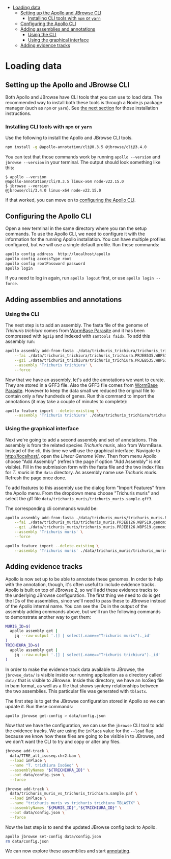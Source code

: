 <!-- vim-markdown-toc GFM -->

* [Loading data](#loading-data)
    * [Setting up the Apollo and JBrowse CLI](#setting-up-the-apollo-and-jbrowse-cli)
        * [Installing CLI tools with `npm` or `yarn`](#installing-cli-tools-with-npm-or-yarn)
    * [Configuring the Apollo CLI](#configuring-the-apollo-cli)
    * [Adding assemblies and annotations](#adding-assemblies-and-annotations)
        * [Using the CLI](#using-the-cli)
        * [Using the graphical interface](#using-the-graphical-interface)
    * [Adding evidence tracks](#adding-evidence-tracks)

<!-- vim-markdown-toc -->

# Loading data

## Setting up the Apollo and JBrowse CLI

Both Apollo and JBrowse have CLI tools that you can use to load data. The
recommended way to install both these tools is through a Node.js package manager
(such as `npm` or `yarn`). See
[the next section](#installing-cli-tools-with-npm-or-yarn) for those
installation instructions.

### Installing CLI tools with `npm` or `yarn`

Use the following to install the Apollo and JBrowse CLI tools.

```bash npm2yarn
npm install -g @apollo-annotation/cli@0.3.5 @jbrowse/cli@3.4.0
```

You can test that those commands work by running `apollo --version` and
`jbrowse --version` in your terminal. The output should look something like
this:

```sh-session
$ apollo --version
@apollo-annotation/cli/0.3.5 linux-x64 node-v22.15.0
$ jbrowse --version
@jbrowse/cli/3.4.0 linux-x64 node-v22.15.0
```

If that worked, you can move on to
[configuring the Apollo CLI](#configuring-the-apollo-cli).

## Configuring the Apollo CLI

Open a new terminal in the same directory where you ran the setup commands. To
use the Apollo CLI, we need to configure it with the information for the running
Apollo installation. You can have multiple profiles configured, but we will use
a single default profile. Run these commands:

```sh
apollo config address  http://localhost/apollo
apollo config accessType root
apollo config rootPassword password
apollo login
```

If you need to log in again, run `apollo logout` first, or use
`apollo login --force`.

## Adding assemblies and annotations

### Using the CLI

The next step is to add an assembly. The fasta file of the genome of *Trichuris
trichiura* comes from [WormBase
Parasite](https://ftp.ebi.ac.uk/pub/databases/wormbase/parasite/releases/WBPS19/species/trichuris_trichiura/PRJEB535/trichuris_trichiura.PRJEB535.WBPS19.genomic_softmasked.fa.gz)
and it has been compressed with `bgzip` and indexed with `samtools faidx`. To add this assembly run:

```sh
apollo assembly add-from-fasta ./data/trichuris_trichiura/trichuris_trichiura.PRJEB535.WBPS19.genomic_softmasked.fa.gz \
    --fai ./data/trichuris_trichiura/trichuris_trichiura.PRJEB535.WBPS19.genomic_softmasked.fa.gz.fai \
    --gzi ./data/trichuris_trichiura/trichuris_trichiura.PRJEB535.WBPS19.genomic_softmasked.fa.gz.gzi \
    --assembly 'Trichuris trichiura' \
    --force
```

Now that we have an assembly, let's add the annotations we want to curate. They
are stored in a GFF3 file. Also the GFF3 file comes from [WormBase
Parasite](https://ftp.ebi.ac.uk/pub/databases/wormbase/parasite/releases/WBPS19/species/trichuris_trichiura/PRJEB535/trichuris_trichiura.PRJEB535.WBPS19.annotations.gff3.gz).
However to keep the data small we reduced the original file to contain only a
few hundreds of genes. Run this command to import the annotations (it may take
a couple of minutes to complete):

```sh
apollo feature import --delete-existing \
    --assembly 'Trichuris trichiura' ./data/trichuris_trichiura/trichuris_trichiura.sample.gff3
```

### Using the graphical interface

Next we're going to add a second assembly and set of annotations. This assembly
is from the related species *Trichuris muris*, also from WormBase. Instead of
the cli, this time we will use the graphical interface. Navigate to
[http://localhost/](http://localhost/), open the *Linear Genome View*. Then
from menu Apollo choose "Add Assembly" (refresh the page if option "Add
Assembly" is not visible). Fill in the submission form with the fasta file and
the two index files for *T. muris* in the `data` directory. As assembly name use *Trichuris muris*.
Refresh the page once done.

To add features to this assembly use the dialog form "Import Features" from the
Apollo menu. From the dropdown menu choose "Trichuris muris" and select the gff
file `data/trichuris_muris/trichuris_muris.sample.gff3`.

The corresponding cli commands would be:

```sh
apollo assembly add-from-fasta ./data/trichuris_muris/trichuris_muris.PRJEB126.WBPS19.genomic_softmasked.fa.gz \
    --fai ./data/trichuris_muris/trichuris_muris.PRJEB126.WBPS19.genomic_softmasked.fa.gz.fai \
    --gzi ./data/trichuris_muris/trichuris_muris.PRJEB126.WBPS19.genomic_softmasked.fa.gz.gzi \
    --assembly 'Trichuris muris' \
    --force

apollo feature import --delete-existing \
    --assembly 'Trichuris muris' ./data/trichuris_muris/trichuris_muris.sample.gff3
```

## Adding evidence tracks

Apollo is now set up to be able to annotate these genomes. In order to help with
the annotation, though, it's often useful to include evidence tracks. Apollo is
built on top of JBrowse 2, so we'll add these evidence tracks to the underlying
JBrowse configuration. The first thing we need to do is get the IDs of the
assemblies, since we'll need to pass these to JBrowse instead of the Apollo
internal name. You can see the IDs in the output of the assembly adding commands
above, but we'll run the following commands to demonstrate another way to get
them:

```sh
MURIS_ID=$(
  apollo assembly get |
    jq --raw-output '.[] | select(.name=="Trichuris muris")._id'
)
TRICHIURA_ID=$(
  apollo assembly get |
    jq --raw-output '.[] | select(.name=="Trichuris trichiura")._id'
)
```

In order to make the evidence track data available to JBrowse, the
`jbrowse_data/` is visible inside our running application as a directory called
`data/` that is visible to JBrowse. Inside this directory, we have an IsoSeq
file in bam format, as well as a file that shows synteny relationships between
the two assemblies. This particular file was generated with `tblastx`.

The first step is to get the JBrowse configuration stored in Apollo so we can
update it. Run these commands:

```sh
apollo jbrowse get-config > data/config.json
```

Now that we have the configuration, we can use the `jbrowse` CLI tool to add the
evidence tracks. We are using the `inPlace` value for the `--load` flag because
we know how these files are going to be visible in to JBrowse, and we don't want
the CLI to try and copy or alter any files.

```sh
jbrowse add-track \
  data/TTRE_all_isoseq.chr2.bam \
  --load inPlace \
  --name "T. trichiura IsoSeq" \
  --assemblyNames "${TRICHIURA_ID}" \
  --out data/config.json \
  --force

jbrowse add-track \
  data/trichuris_muris_vs_trichuris_trichiura.sample.paf \
  --load inPlace \
  --name "trichuris_muris_vs_trichuris_trichiura TBLASTX" \
  --assemblyNames "${MURIS_ID}","${TRICHIURA_ID}" \
  --out data/config.json \
  --force
```

Now the last step is to send the updated JBrowse config back to Apollo.

```sh
apollo jbrowse set-config data/config.json
rm data/config.json
```

We can now explore these assemblies and start [annotating](03-annotating.md).
